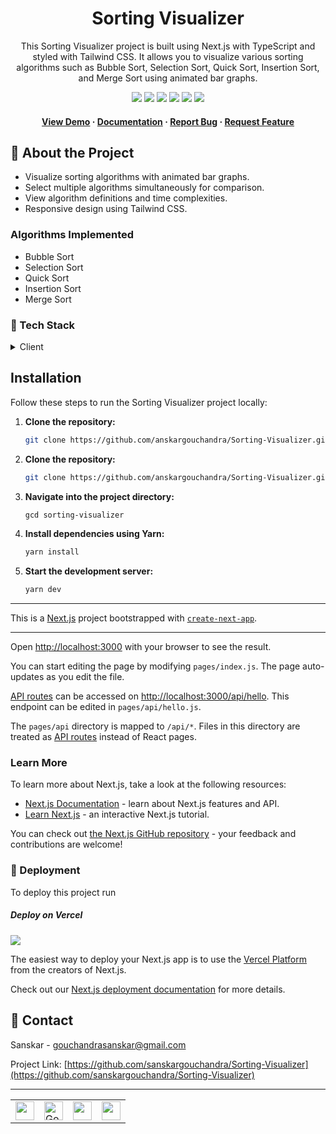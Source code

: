 <div align="center">

 <h1> Sorting Visualizer</h1>

<p>
This Sorting Visualizer project is built using Next.js with TypeScript and styled with Tailwind CSS. It allows you to visualize various sorting algorithms such as Bubble Sort, Selection Sort, Quick Sort, Insertion Sort, and Merge Sort using animated bar graphs.
</p>
  
  
<!-- Badges -->

<a href="https://Sorting-Visualizer-omega.vercel.app/" target="_blank">![](https://img.shields.io/website-up-down-green-red/http/monip.org.svg)</a>
![](https://img.shields.io/badge/Maintained-Yes-indigo) 
![](https://img.shields.io/github/forks/sanskargouchandra/One-Note.svg)
![](https://img.shields.io/github/stars/sanskargouchandra/One-Note.svg)
![](https://img.shields.io/github/issues/sanskargouchandra/One-Note)
![](https://img.shields.io/github/last-commit/sanskargouchandra/One-Note.svg)

<h4>
    <a href="https://sorting-visualizer-five-chi.vercel.app/">View Demo</a>
  <span> · </span>
    <a href="https://github.com/sanskargouchandra/Sorting-Visualizer/blob/master/README.md">Documentation</a>
  <span> · </span>
    <a href="https://github.com/sanskargouchandra/Sorting-Visualizer/issues">Report Bug</a>
  <span> · </span>
    <a href="https://github.com/sanskargouchandra/Sorting-Visualizer/issues">Request Feature</a>
  </h4>
</div>


## :star2: About the Project

- Visualize sorting algorithms with animated bar graphs.
- Select multiple algorithms simultaneously for comparison.
- View algorithm definitions and time complexities.
- Responsive design using Tailwind CSS.

### Algorithms Implemented

- Bubble Sort
- Selection Sort
- Quick Sort
- Insertion Sort
- Merge Sort

### :space_invader: Tech Stack

<details>
  <summary>Client</summary>
  <ul>
    <li><a href="https://#/">Typescript</a></li>
    <li><a href="https://nextjs.org/">Next.js</a></li>
    <li><a href="https://reactjs.org/">React.js</a></li>
   <li><a href="https://tailwindcss.com/">TailwindCSS</a></li>
  </ul>
</details>

<table>
    <tr>
        <td>
<a href="#"><img src="https://encrypted-tbn0.gstatic.com/images?q=tbn:ANd9GcQ43SLIumoq2cJO1B4r28AVD4T3gI-kQcvgL-IP7FP9aETpyRoTxy3tq46ENq_Xovx3T9Q&usqp=CAU" alt="" width="30" height="30" /></a>
        </td>
                        <td>
<a href="#"><img src="https://user-images.githubusercontent.com/99184393/183096870-fdf58e59-d78c-44f4-bd1c-f9033c16d907.png" alt="Google" width="30" height="30" /></a>
        </td>
                        <td>
<a href="#"><img src="https://user-images.githubusercontent.com/99184393/180462270-ea4a249c-627c-4479-9431-5c3fd25454c4.png" alt="" width="30" height="30" /></a>
        </td>
 <td>
<a href="#"><img src="https://tailwindcss.com/_next/static/media/tailwindcss-mark.3c5441fc7a190fb1800d4a5c7f07ba4b1345a9c8.svg" alt="" width="30" height="30" /></a>
        </td>

## Installation

Follow these steps to run the Sorting Visualizer project locally:
</div>

1. **Clone the repository:**

   ```bash
   git clone https://github.com/anskargouchandra/Sorting-Visualizer.git


1. **Clone the repository:**

   ```bash
   git clone https://github.com/anskargouchandra/Sorting-Visualizer.git


2. **Navigate into the project directory:**

   ```bash
   gcd sorting-visualizer


3. **Install dependencies using Yarn:**

   ```bash
   yarn install


4. **Start the development server:**

   ```bash
   yarn dev


<hr />

This is a [Next.js](https://nextjs.org/) project bootstrapped with [`create-next-app`](https://github.com/vercel/next.js/tree/canary/packages/create-next-app).

<hr />

Open [http://localhost:3000](http://localhost:3000) with your browser to see the result.

You can start editing the page by modifying `pages/index.js`. The page auto-updates as you edit the file.

[API routes](https://nextjs.org/docs/api-routes/introduction) can be accessed on [http://localhost:3000/api/hello](http://localhost:3000/api/hello). This endpoint can be edited in `pages/api/hello.js`.

The `pages/api` directory is mapped to `/api/*`. Files in this directory are treated as [API routes](https://nextjs.org/docs/api-routes/introduction) instead of React pages.

### Learn More

To learn more about Next.js, take a look at the following resources:

- [Next.js Documentation](https://nextjs.org/docs) - learn about Next.js features and API.
- [Learn Next.js](https://nextjs.org/learn) - an interactive Next.js tutorial.

You can check out [the Next.js GitHub repository](https://github.com/vercel/next.js/) - your feedback and contributions are welcome!

<!-- Deployment -->

### :triangular_flag_on_post: Deployment

To deploy this project run

##### Deploy on Vercel

![](https://img.shields.io/badge/Vercel-000000?style=for-the-badge&logo=vercel&logoColor=white)

The easiest way to deploy your Next.js app is to use the [Vercel Platform](https://vercel.com/new?utm_medium=default-template&filter=next.js&utm_source=create-next-app&utm_campaign=create-next-app-readme) from the creators of Next.js.

Check out our [Next.js deployment documentation](https://nextjs.org/docs/deployment) for more details.

## :handshake: Contact

Sanskar - gouchandrasanskar@gmail.com

Project Link: [https://github.com/sanskargouchandra/Sorting-Visualizer](https://github.com/sanskargouchandra/Sorting-Visualizer)

<hr />
